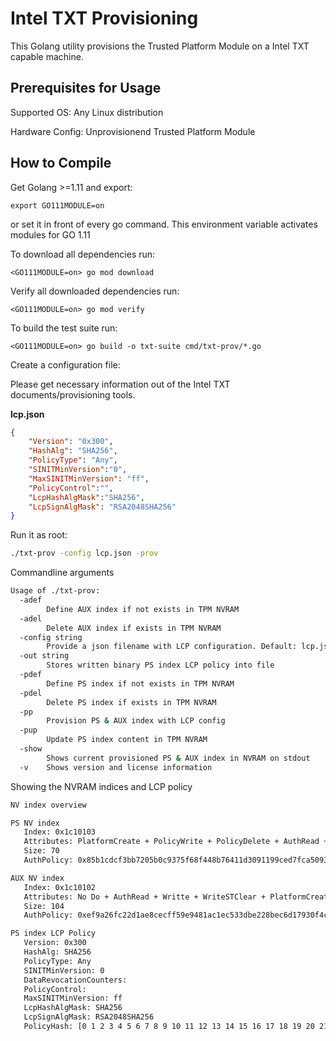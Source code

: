 Intel TXT Provisioning
===============================

This Golang utility provisions the Trusted Platform Module on a Intel TXT capable machine.

Prerequisites for Usage
-----------------------
Supported OS: Any Linux distribution

Hardware Config: Unprovisionend Trusted Platform Module

How to Compile
--------------

Get Golang >=1.11 and export:
```
export GO111MODULE=on
```
or set it in front of every go command.
This environment variable activates modules for GO 1.11


To download all dependencies run:
```
<GO111MODULE=on> go mod download
```

Verify all downloaded dependencies run:
```
<GO111MODULE=on> go mod verify
```

To build the test suite run:

```
<GO111MODULE=on> go build -o txt-suite cmd/txt-prov/*.go
```

Create a configuration file:

Please get necessary information out of the Intel TXT documents/provisioning tools.

**lcp.json**
```json
{
    "Version": "0x300",
    "HashAlg": "SHA256",
    "PolicyType": "Any",
    "SINITMinVersion":"0",
    "MaxSINITMinVersion": "ff",
    "PolicyControl":"",
    "LcpHashAlgMask":"SHA256",
    "LcpSignAlgMask": "RSA2048SHA256"
}
```

Run it as root:

```bash
./txt-prov -config lcp.json -prov
```

Commandline arguments
```bash
Usage of ./txt-prov:
  -adef
        Define AUX index if not exists in TPM NVRAM
  -adel
        Delete AUX index if exists in TPM NVRAM
  -config string
        Provide a json filename with LCP configuration. Default: lcp.json (default "lcp.json")
  -out string
        Stores written binary PS index LCP policy into file
  -pdef
        Define PS index if not exists in TPM NVRAM
  -pdel
        Delete PS index if exists in TPM NVRAM
  -pp
        Provision PS & AUX index with LCP config
  -pup
        Update PS index content in TPM NVRAM
  -show
        Shows current provisioned PS & AUX index in NVRAM on stdout
  -v    Shows version and license information
```

Showing the NVRAM indices and LCP policy
```bash
NV index overview

PS NV index
   Index: 0x1c10103
   Attributes: PlatformCreate + PolicyWrite + PolicyDelete + AuthRead + No Do + Writte
   Size: 70
   AuthPolicy: 0x85b1cdcf3bb7205b0c9375f68f448b76411d3091199ced7fca5093ec76a2b6bd

AUX NV index
   Index: 0x1c10102
   Attributes: No Do + AuthRead + Writte + WriteSTClear + PlatformCreate + PolicyWrite + PolicyDelete
   Size: 104
   AuthPolicy: 0xef9a26fc22d1ae8cecff59e9481ac1ec533dbe228bec6d17930f4cb2cc5b9724

PS index LCP Policy
   Version: 0x300
   HashAlg: SHA256
   PolicyType: Any
   SINITMinVersion: 0
   DataRevocationCounters:
   PolicyControl:
   MaxSINITMinVersion: ff
   LcpHashAlgMask: SHA256
   LcpSignAlgMask: RSA2048SHA256
   PolicyHash: [0 1 2 3 4 5 6 7 8 9 10 11 12 13 14 15 16 17 18 19 20 21 22 23 24 25 26 27 28 29 30 31]
```
